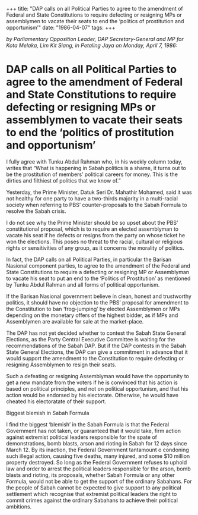 +++ 
title: "DAP calls on all Political Parties to agree to the amendment of Federal and State Constitutions to require defecting or resigning MPs or assemblymen to vacate their seats to end the ‘politics of prostitution and opportunism’"
date: "1986-04-07"
tags:
+++

_by Parliamentary Opposition Leader, DAP Secretary-General and MP for Kota Melaka, Lim Kit Siang, in Petaling Jaya on Monday, April 7, 1986:_

# DAP calls on all Political Parties to agree to the amendment of Federal and State Constitutions to require defecting or resigning MPs or assemblymen to vacate their seats to end the ‘politics of prostitution and opportunism’

I fully agree with Tunku Abdul Rahman who, in his weekly column today, writes that “What is happening in Sabah politics is a shame, it turns out to be the prostitution of members’ political careers for money. This is the dirties and filthiest of politics that we know of.”</u>

Yesterday, the Prime Minister, Datuk Seri Dr. Mahathir Mohamed, said it was not healthy for one party to have a two-thirds majority in a multi-racial society when referring to PBS’ counter-proposals to the Sabah Formula to resolve the Sabah crisis.

I do not see why the Prime Minister should be so upset about the PBS’ constitutional proposal, which is to require an elected assemblyman to vacate his seat if he defects or resigns from the party on whose ticket he won the elections. This poses no threat to the racial, cultural or religious rights or sensitivities of any group, as it concerns the morality of politics.

In fact, the DAP calls on all Political Parties, in particular the Barisan Nasional component parties, to agree to the amendment of the Federal and State Constitutions to require a defecting or resigning MP or Assemblyman to vacate his seat to put an end to the ‘Politics of Prostitution’ as mentioned by Tunku Abdul Rahman and all forms of political opportunism.

If the Barisan Nasional government believe in clean, honest and trustworthy politics, it should have no objection to the PBS’ proposal for amendment to the Constitution to ban ‘frog-jumping’ by elected Assemblymen or MPs depending on the monetary offers of the highest bidder, as if MPs and Assemblymen are available for sale at the market-place.

The DAP has not yet decided whether to contest the Sabah State General Elections, as the Party Central Executive Committee is waiting for the recommendations of the Sabah DAP. But if the DAP contests in the Sabah State General Elections, the DAP can give a commitment in advance that it would support the amendment to the Constitution to require defecting or resigning Assemblymen to resign their seats.

Such a defeating or resigning Assemblyman would have the opportunity to get a new mandate from the voters if he is convinced that his action is based on political principles, and not on political opportunism, and that his action would be endorsed by his electorate. Otherwise, he would have cheated his electoratate of their support.

Biggest blemish in Sabah Formula

I find the biggest ‘blemish’ in the Sabah Formula is that the Federal Government has not taken, or guaranteed that it would take, firm action against extremist political leaders responsible for the spate of demonstrations, bomb blasts, arson and rioting in Sabah for 12 days since March 12. By its inaction, the Federal Government tantamount o condoning such illegal action, causing five deaths, many injured, and some $10 million property destroyed. So long as the Federal Government refuses to uphold law and order to arrest the political leaders responsible for the arson, bomb blasts and rioting, its proposals, whether Sabah Formula or any other Formula, would not be able to get the support of the ordinary Sabahans. For the people of Sabah cannot be expected to give support to any political settlement which recognise that extremist political leaders the right to commit crimes against the ordinary Sabahans to achieve their political ambitions.
 

